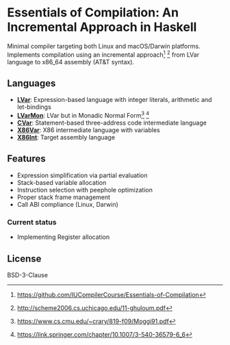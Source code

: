 # Essentials of Compilation: An Incremental Approach in Haskell

Minimal compiler targeting both Linux and macOS/Darwin platforms. Implements compilation using an incremental approach[^1] [^2] from LVar language to x86_64 assembly (AT&T syntax).

## Languages

- [**LVar**](./src/Stage/LVar.hs): Expression-based language with integer literals, arithmetic and let-bindings
- [**LVarMon**](./src/Stage/LVarMon.hs): LVar but in Monadic Normal Form[^3] [^4]
- [**CVar**](./src/Stage/CVar.hs): Statement-based three-address code intermediate language
- [**X86Var**](./src/Stage/X86Var.hs): X86 intermediate language with variables
- [**X86Int**](./src/Stage/X86Int.hs): Target assembly language

## Features

- Expression simplification via partial evaluation
- Stack-based variable allocation
- Instruction selection with peephole optimization
- Proper stack frame management
- Call ABI compliance (Linux, Darwin)

### Current status

- Implementing Register allocation

## License

BSD-3-Clause

[^1]: https://github.com/IUCompilerCourse/Essentials-of-Compilation
[^2]: http://scheme2006.cs.uchicago.edu/11-ghuloum.pdf
[^3]: https://www.cs.cmu.edu/~crary/819-f09/Moggi91.pdf
[^4]: https://link.springer.com/chapter/10.1007/3-540-36579-6_6
